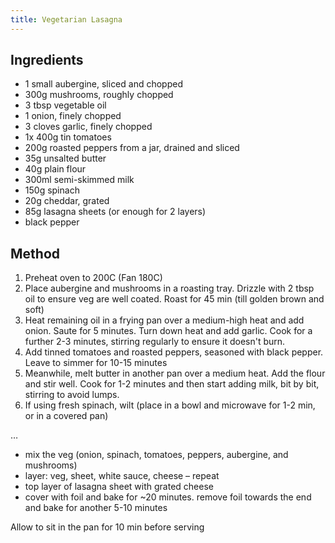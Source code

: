 ```yaml
---
title: Vegetarian Lasagna
---
```


## Ingredients

-   1 small aubergine, sliced and chopped
-   300g mushrooms, roughly chopped
-   3 tbsp vegetable oil
-   1 onion, finely chopped
-   3 cloves garlic, finely chopped
-   1x 400g tin tomatoes
-   200g roasted peppers from a jar, drained and sliced
-   35g unsalted butter
-   40g plain flour
-   300ml semi-skimmed milk
-   150g spinach
-   20g cheddar, grated
-   85g lasagna sheets (or enough for 2 layers)
-   black pepper

## Method

1.  Preheat oven to 200C (Fan 180C)
2.  Place aubergine and mushrooms in a roasting tray. Drizzle with 2 tbsp oil to ensure veg are well coated. Roast for 45 min (till golden brown and soft)
3.  Heat remaining oil in a frying pan over a medium-high heat and add onion. Saute for 5 minutes. Turn down heat and add garlic. Cook for a further 2-3 minutes, stirring regularly to ensure it doesn't burn.
4.  Add tinned tomatoes and roasted peppers, seasoned with black pepper. Leave to simmer for 10-15 minutes
5.  Meanwhile, melt butter in another pan over a medium heat. Add the flour and stir well. Cook for 1-2 minutes and then start adding milk, bit by bit, stirring to avoid lumps.
6.  If using fresh spinach, wilt (place in a bowl and microwave for 1-2 min, or in a covered pan)

…

-   mix the veg (onion, spinach, tomatoes, peppers, aubergine, and mushrooms)
-   layer: veg, sheet, white sauce, cheese – repeat
-   top layer of lasagna sheet with grated cheese
-   cover with foil and bake for \~20 minutes. remove foil towards the end and bake for another 5-10 minutes

Allow to sit in the pan for 10 min before serving
